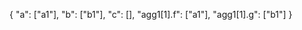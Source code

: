 

{
    "a": ["a1"],
    "b": ["b1"],
    "c": [],
    "agg1[1].f": ["a1"],
    "agg1[1].g": ["b1"]
}